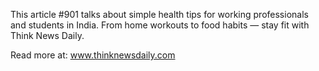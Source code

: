 This article #901 talks about simple health tips for working professionals and students in India. From home workouts to food habits — stay fit with Think News Daily.

Read more at: www.thinknewsdaily.com